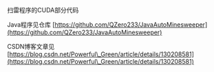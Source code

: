 扫雷程序的CUDA部分代码

Java程序见仓库 [https://github.com/QZero233/JavaAutoMinesweeper](https://github.com/QZero233/JavaAutoMinesweeper)

CSDN博客文章见 [https://blog.csdn.net/Powerful\_Green/article/details/130208581](https://blog.csdn.net/Powerful\_Green/article/details/130208581)
